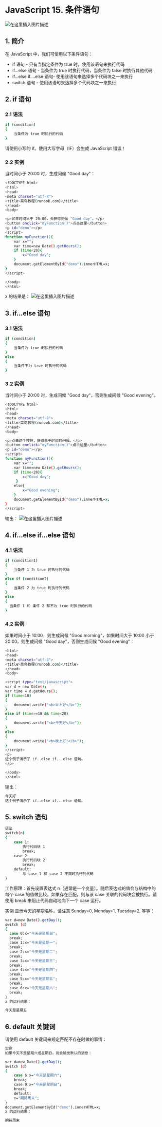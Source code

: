 #  JavaScript 15. 条件语句


![在这里插入图片描述](https://img-blog.csdnimg.cn/44e9e6f34c1c43669993e9171164babe.png)

##  1. 简介
在 JavaScript 中，我们可使用以下条件语句：

 - if 语句 - 只有当指定条件为 true 时，使用该语句来执行代码
 - if...else 语句 - 当条件为 true 时执行代码，当条件为 false 时执行其他代码
 - if...else if....else 语句- 使用该语句来选择多个代码块之一来执行
 - switch 语句 - 使用该语句来选择多个代码块之一来执行

##  2. if 语句
### 2.1 语法

```bash
if (condition)
{
    当条件为 true 时执行的代码
}
```

请使用小写的 if。使用大写字母（IF）会生成 JavaScript 错误！

### 2.2 实例
当时间小于 20:00 时，生成问候 "Good day"：

```bash
<!DOCTYPE html>
<html>
<head>
<meta charset="utf-8">
<title>菜鸟教程(runoob.com)</title>
</head>
<body>

<p>如果时间早于 20:00，会获得问候 "Good day"。</p>
<button onclick="myFunction()">点击这里</button>
<p id="demo"></p>
<script>
function myFunction(){
	var x="";
	var time=new Date().getHours();
	if (time<20){
		x="Good day";
    }
	document.getElementById("demo").innerHTML=x;
}
</script>

</body>
</html>
```

x 的结果是：
![在这里插入图片描述](https://img-blog.csdnimg.cn/b9277dfdcc83424794356e0d4516a8b5.png)

##  3. if...else 语句

### 3.1 语法

```bash
if (condition)
{
    当条件为 true 时执行的代码
}
else
{
    当条件不为 true 时执行的代码
}
```

### 3.2 实例
当时间小于 20:00 时，生成问候 "Good day"，否则生成问候 "Good evening"。

```bash
<!DOCTYPE html>
<html>
<head>
<meta charset="utf-8">
<title>菜鸟教程(runoob.com)</title>
</head>
<body>

<p>点击这个按钮，获得基于时间的问候。</p>
<button onclick="myFunction()">点击这里</button>
<p id="demo"></p>
<script>
function myFunction(){
	var x="";
	var time=new Date().getHours();
	if (time<20){
	 	x="Good day";
     }
	else{
 		x="Good evening";
 	}
	document.getElementById("demo").innerHTML=x;
}
</script>
```
输出：
![在这里插入图片描述](https://img-blog.csdnimg.cn/9cbc5c5cb5cb4863bd6e2c1c4db49968.png)
##  4. if...else if...else 语句
### 4.1 语法

```bash
if (condition1)
{
    当条件 1 为 true 时执行的代码
}
else if (condition2)
{
    当条件 2 为 true 时执行的代码
}
else
{
  当条件 1 和 条件 2 都不为 true 时执行的代码
}
```

### 4.2 实例
如果时间小于 10:00，则生成问候 "Good morning"，如果时间大于 10:00 小于 20:00，则生成问候 "Good day"，否则生成问候 "Good evening"：

```bash
<html>
<head>
<meta charset="utf-8">
<title>菜鸟教程(runoob.com)</title>
</head>
<body>

<script type="text/javascript">
var d = new Date();
var time = d.getHours();
if (time<10)
{
	document.write("<b>早上好</b>");
}
else if (time>=10 && time<20)
{
	document.write("<b>今天好</b>");
}
else
{
	document.write("<b>晚上好!</b>");
}
</script>
<p>
这个例子演示了 if..else if...else 语句。
</p>

</body>
</html>
```
输出：

```bash
今天好
这个例子演示了 if..else if...else 语句。
```
##  5. switch 语句

```bash
语法
switch(n)
{
    case 1:
        执行代码块 1
        break;
    case 2:
        执行代码块 2
        break;
    default:
        与 case 1 和 case 2 不同时执行的代码
}
```
工作原理：首先设置表达式 n（通常是一个变量）。随后表达式的值会与结构中的每个 case 的值做比较。如果存在匹配，则与该 case 关联的代码块会被执行。请使用 break 来阻止代码自动地向下一个 case 运行。

实例
显示今天的星期名称。请注意 Sunday=0, Monday=1, Tuesday=2, 等等：

```bash
var d=new Date().getDay(); 
switch (d) 
{ 
  case 0:x="今天是星期日"; 
  break; 
  case 1:x="今天是星期一"; 
  break; 
  case 2:x="今天是星期二"; 
  break; 
  case 3:x="今天是星期三"; 
  break; 
  case 4:x="今天是星期四"; 
  break; 
  case 5:x="今天是星期五"; 
  break; 
  case 6:x="今天是星期六"; 
  break; 
}
x 的运行结果：

今天是星期五
```
##  6. default 关键词
请使用 default 关键词来规定匹配不存在时做的事情：

```bash
实例
如果今天不是星期六或星期日，则会输出默认的消息：

var d=new Date().getDay();
switch (d)
{
    case 6:x="今天是星期六";
    break;
    case 0:x="今天是星期日";
    break;
    default:
    x="期待周末";
}
document.getElementById("demo").innerHTML=x;
x 的运行结果：

期待周末
```

